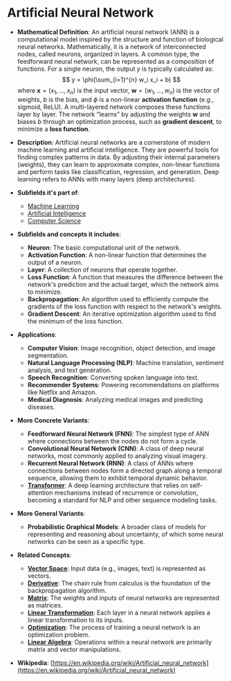 # Artificial Neural Network

- **Mathematical Definition**: An artificial neural network (ANN) is a computational model inspired by the structure and function of biological neural networks. Mathematically, it is a network of interconnected nodes, called neurons, organized in layers. A common type, the feedforward neural network, can be represented as a composition of functions. For a single neuron, the output $y$ is typically calculated as:
$$ y = \phi(\sum_{i=1}^{n} w_i x_i + b) $$
  where $\mathbf{x} = (x_1, \dots, x_n)$ is the input vector, $\mathbf{w} = (w_1, \dots, w_n)$ is the vector of weights, $b$ is the bias, and $\phi$ is a non-linear **activation function** (e.g., sigmoid, ReLU). A multi-layered network composes these functions layer by layer. The network "learns" by adjusting the weights $\mathbf{w}$ and biases $b$ through an optimization process, such as **gradient descent**, to minimize a **loss function**.

- **Description**: Artificial neural networks are a cornerstone of modern machine learning and artificial intelligence. They are powerful tools for finding complex patterns in data. By adjusting their internal parameters (weights), they can learn to approximate complex, non-linear functions and perform tasks like classification, regression, and generation. Deep learning refers to ANNs with many layers (deep architectures).

- **Subfields it's part of**:
    - [Machine Learning](https://en.wikipedia.org/wiki/Machine_learning)
    - [Artificial Intelligence](https://en.wikipedia.org/wiki/Artificial_intelligence)
    - [Computer Science](https://en.wikipedia.org/wiki/Computer_science)

- **Subfields and concepts it includes**:
    - **Neuron**: The basic computational unit of the network.
    - **Activation Function**: A non-linear function that determines the output of a neuron.
    - **Layer**: A collection of neurons that operate together.
    - **Loss Function**: A function that measures the difference between the network's prediction and the actual target, which the network aims to minimize.
    - **Backpropagation**: An algorithm used to efficiently compute the gradients of the loss function with respect to the network's weights.
    - **Gradient Descent**: An iterative optimization algorithm used to find the minimum of the loss function.

- **Applications**:
    - **Computer Vision**: Image recognition, object detection, and image segmentation.
    - **Natural Language Processing (NLP)**: Machine translation, sentiment analysis, and text generation.
    - **Speech Recognition**: Converting spoken language into text.
    - **Recommender Systems**: Powering recommendations on platforms like Netflix and Amazon.
    - **Medical Diagnosis**: Analyzing medical images and predicting diseases.

- **More Concrete Variants**:
    - **Feedforward Neural Network (FNN)**: The simplest type of ANN where connections between the nodes do not form a cycle.
    - **Convolutional Neural Network (CNN)**: A class of deep neural networks, most commonly applied to analyzing visual imagery.
    - **Recurrent Neural Network (RNN)**: A class of ANNs where connections between nodes form a directed graph along a temporal sequence, allowing them to exhibit temporal dynamic behavior.
    - **[Transformer](./transformer.md)**: A deep learning architecture that relies on self-attention mechanisms instead of recurrence or convolution, becoming a standard for NLP and other sequence modeling tasks.

- **More General Variants**:
    - **Probabilistic Graphical Models**: A broader class of models for representing and reasoning about uncertainty, of which some neural networks can be seen as a specific type.

- **Related Concepts**:
    - **[Vector Space](../../pure_mathematics/linear_algebra/vector_space.md)**: Input data (e.g., images, text) is represented as vectors.
    - **[Derivative](../../pure_mathematics/analysis/derivative.md)**: The chain rule from calculus is the foundation of the backpropagation algorithm.
    - **[Matrix](../../pure_mathematics/linear_algebra/matrix.md)**: The weights and inputs of neural networks are represented as matrices.
    - **[Linear Transformation](../../pure_mathematics/linear_algebra/linear_transformation.md)**: Each layer in a neural network applies a linear transformation to its inputs.
    - **[Optimization](../optimization/optimization.md)**: The process of training a neural network is an optimization problem.
    - **[Linear Algebra](../../pure_mathematics/linear_algebra/)**: Operations within a neural network are primarily matrix and vector manipulations.

- **Wikipedia**: [https://en.wikipedia.org/wiki/Artificial_neural_network](https://en.wikipedia.org/wiki/Artificial_neural_network)
